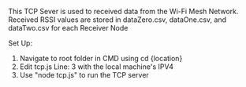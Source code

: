 

This TCP Sever is used to received data from the Wi-Fi Mesh Network. Received RSSI values are stored in dataZero.csv, dataOne.csv, and dataTwo.csv for each Receiver Node

Set Up:
1. Navigate to root folder in CMD using cd {location}
3. Edit tcp.js Line: 3 with the local machine's IPV4
2. Use "node tcp.js" to run the TCP server
